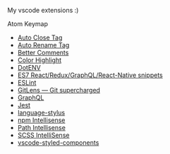 My vscode extensions :)

Atom Keymap
* [Auto Close Tag](https://marketplace.visualstudio.com/items?itemName=formulahendry.auto-close-tag)
* [Auto Rename Tag](https://marketplace.visualstudio.com/items?itemName=formulahendry.auto-rename-tag)
* [Better Comments](https://marketplace.visualstudio.com/items?itemName=aaron-bond.better-comments)
* [Color Highlight](https://marketplace.visualstudio.com/items?itemName=naumovs.color-highlight)
* [DotENV](https://marketplace.visualstudio.com/items?itemName=mikestead.dotenv)
* [ES7 React/Redux/GraphQL/React-Native snippets](https://marketplace.visualstudio.com/items?itemName=dsznajder.es7-react-js-snippets)
* [ESLint](https://marketplace.visualstudio.com/items?itemName=dbaeumer.vscode-eslint)
* [GitLens — Git supercharged](https://marketplace.visualstudio.com/items?itemName=eamodio.gitlens)
* [GraphQL](https://marketplace.visualstudio.com/items?itemName=Prisma.vscode-graphql)
* [Jest](https://marketplace.visualstudio.com/items?itemName=Orta.vscode-jest)
* [language-stylus](https://marketplace.visualstudio.com/items?itemName=sysoev.language-stylus)
* [npm Intellisense](https://marketplace.visualstudio.com/items?itemName=christian-kohler.npm-intellisense)
* [Path Intellisense](https://marketplace.visualstudio.com/items?itemName=christian-kohler.path-intellisense)
* [SCSS IntelliSense](https://marketplace.visualstudio.com/items?itemName=mrmlnc.vscode-scss)
* [vscode-styled-components](https://marketplace.visualstudio.com/items?itemName=jpoissonnier.vscode-styled-components)
